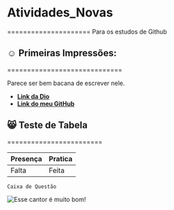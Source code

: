 # Atividades_Novas
=====================
Para os estudos de Github

## ☺️ Primeiras Impressões:
=============================

Parece ser bem bacana de escrever nele.
- [**Link da Dio**](https://web.dio.me/)
- [**Link do meu GitHub**](https://github.com/Luigissj)

## 😸 Teste de Tabela
========================

| Presença | Pratica |
|----------|---------|
|Falta     |Feita    |

```
Caixa de Questão
```

![Esse cantor é muito bom!](https://i.ytimg.com/vi/B0OfTXVQZVw/maxresdefault.jpg "Super Idol")
